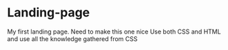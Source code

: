 # Landing-page
My first landing page. Need to make this one nice
Use both CSS and HTML and use all the knowledge gathered from CSS 
